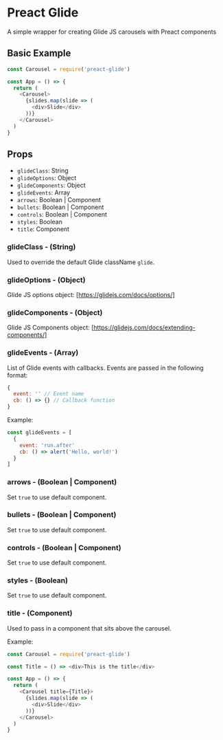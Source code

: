 # Preact Glide

A simple wrapper for creating Glide JS carousels with Preact components

## Basic Example

```js
const Carousel = require('preact-glide')

const App = () => {
  return (
    <Carousel>
      {slides.map(slide => (
        <div>Slide</div>
      ))}
    </Carousel>
  )
}
```

## Props

- `glideClass`: String
- `glideOptions`: Object
- `glideComponents`: Object
- `glideEvents`: Array
- `arrows`: Boolean | Component
- `bullets`: Boolean | Component
- `controls`: Boolean | Component
- `styles`: Boolean
- `title`: Component

### glideClass - (String)

Used to override the default Glide className `glide`.

### glideOptions - (Object)

Glide JS options object: [https://glidejs.com/docs/options/]

### glideComponents - (Object)

Glide JS Components object: [https://glidejs.com/docs/extending-components/]

### glideEvents - (Array)

List of Glide events with callbacks. Events are passed in the following format:

```js
{
  event: '' // Event name
  cb: () => {} // Callback function
}
```

Example:

```js
const glideEvents = [
  {
    event: 'run.after'
    cb: () => alert('Hello, world!')
  }
]

```

### arrows - (Boolean | Component)

Set `true` to use default component.

### bullets - (Boolean | Component)

Set `true` to use default component.

### controls - (Boolean | Component)

Set `true` to use default component.

### styles - (Boolean)

Set `true` to use default component.

### title - (Component)

Used to pass in a component that sits above the carousel.

Example:

```js
const Carousel = require('preact-glide')

const Title = () => <div>This is the title</div>

const App = () => {
  return (
    <Carousel title={Title}>
      {slides.map(slide => (
        <div>Slide</div>
      ))}
    </Carousel>
  )
}

```

